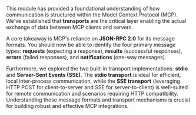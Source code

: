 This module has provided a foundational understanding of how communication is structured within the Model Context Protocol (MCP). We've established that **transports** are the critical layer enabling the actual exchange of data between MCP clients and servers.

A core takeaway is MCP's reliance on **JSON-RPC 2.0** for its message formats. You should now be able to identify the four primary message types: **requests** (expecting a response), **results** (successful responses), **errors** (failed responses), and **notifications** (one-way messages).

Furthermore, we explored the two built-in transport implementations: **stdio** and **Server-Sent Events (SSE)**. The **stdio transport** is ideal for efficient, local inter-process communication, while the **SSE transport** (leveraging HTTP POST for client-to-server and SSE for server-to-client) is well-suited for remote communication and scenarios requiring HTTP compatibility. Understanding these message formats and transport mechanisms is crucial for building robust and effective MCP integrations.